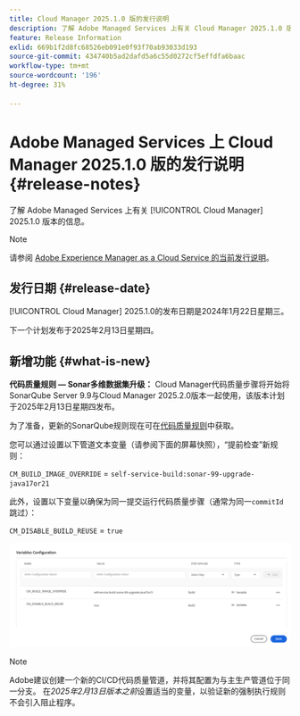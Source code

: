 ```yaml
---
title: Cloud Manager 2025.1.0 版的发行说明
description: 了解 Adobe Managed Services 上有关 Cloud Manager 2025.1.0 版本的信息。
feature: Release Information
exlid: 669b1f2d8fc68526eb091e0f93f70ab93033d193
source-git-commit: 434740b5ad2dafd5a6c55d0272cf5effdfa6baac
workflow-type: tm+mt
source-wordcount: '196'
ht-degree: 31%

---
```


# Adobe Managed Services 上 Cloud Manager 2025.1.0 版的发行说明 {#release-notes}

<!-- RELEASE WIKI  https://wiki.corp.adobe.com/display/DMSArchitecture/Cloud+Manager+2024.12.0+Release -->

了解 Adobe Managed Services 上有关 [!UICONTROL Cloud Manager] 2025.1.0 版本的信息。

>[!NOTE]
>
>请参阅 [Adobe Experience Manager as a Cloud Service 的当前发行说明](https://experienceleague.adobe.com/zh-hans/docs/experience-manager-cloud-service/content/release-notes/home)。

## 发行日期 {#release-date}

<!-- SAVE FOR FUTURE POSSIBLE USE No notable bugs or features for the September release of Cloud Manager. -->

[!UICONTROL Cloud Manager] 2025.1.0的发布日期是2024年1月22日星期三。

下一个计划发布于2025年2月13日星期四。

## 新增功能 {#what-is-new}

**代码质量规则 — Sonar多维数据集升级：** Cloud Manager代码质量步骤将开始将SonarQube Server 9.9与Cloud Manager 2025.2.0版本一起使用，该版本计划于2025年2月13日星期四发布。

为了准备，更新的SonarQube规则现在可在[代码质量规则](/help/using/code-quality-testing.md#code-quality-testing-step)中获取。

您可以通过设置以下管道文本变量（请参阅下面的屏幕快照），“提前检查”新规则：

`CM_BUILD_IMAGE_OVERRIDE` = `self-service-build:sonar-99-upgrade-java17or21`

此外，设置以下变量以确保为同一提交运行代码质量步骤（通常为同一`commitId`跳过）：

`CM_DISABLE_BUILD_REUSE` = `true`

![变量配置页面](/help/release-notes/assets/variables-config.png)

>[!NOTE]
>
>Adobe建议创建一个新的CI/CD代码质量管道，并将其配置为与主生产管道位于同一分支。 在&#x200B;*2025年2月13日版本之前*&#x200B;设置适当的变量，以验证新的强制执行规则不会引入阻止程序。

<!-- ## Early adoption program {#early-adoption}

Be a part of Cloud Manager's early adoption program and have a chance to test upcoming features. -->


<!-- ## Bug fixes {#bug-fixes}

* A

Known Issues {#known-issues}

* A -->
